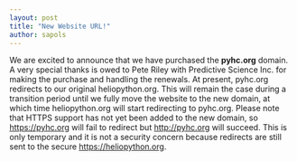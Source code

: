 ```yaml
---
layout: post
title: "New Website URL!"
author: sapols
---
```


We are excited to announce that we have purchased the **pyhc.org** domain. A very special thanks is owed to Pete Riley with Predictive Science Inc. for making the purchase and handling the renewals. At present, pyhc.org redirects to our original heliopython.org. This will remain the case during a transition period until we fully move the website to the new domain, at which time heliopython.org will start redirecting to pyhc.org. Please note that HTTPS support has not yet been added to the new domain, so https://pyhc.org will fail to redirect but http://pyhc.org will succeed. This is only temporary and it is not a security concern because redirects are still sent to the secure https://heliopython.org. 

